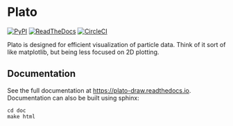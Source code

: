 # Plato

[![PyPI](https://img.shields.io/pypi/v/plato-draw.svg?style=flat)](https://pypi.org/project/plato-draw/)
[![ReadTheDocs](https://img.shields.io/readthedocs/plato-draw.svg?style=flat)](https://plato-draw.readthedocs.io/en/latest/)
[![CircleCI](https://img.shields.io/circleci/project/github/glotzerlab/plato.svg?style=flat)](https://circleci.com/gh/glotzerlab/plato)

Plato is designed for efficient visualization of particle data.
Think of it sort of like matplotlib, but being less focused on 2D plotting.

## Documentation

See the full documentation at https://plato-draw.readthedocs.io.
Documentation can also be built using sphinx:

```
cd doc
make html
```
